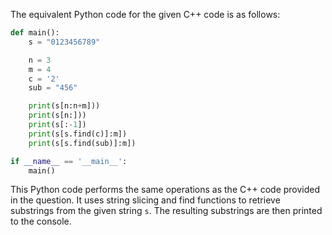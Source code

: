 The equivalent Python code for the given C++ code is as follows:

```python
def main():
    s = "0123456789"

    n = 3
    m = 4
    c = '2'
    sub = "456"

    print(s[n:n+m]))
    print(s[n:]))
    print(s[:-1])
    print(s[s.find(c)]:m])
    print(s[s.find(sub)]:m])

if __name__ == '__main__':
    main()
```

This Python code performs the same operations as the C++ code provided in the question. It uses string slicing and find functions to retrieve substrings from the given string `s`. The resulting substrings are then printed to the console.
